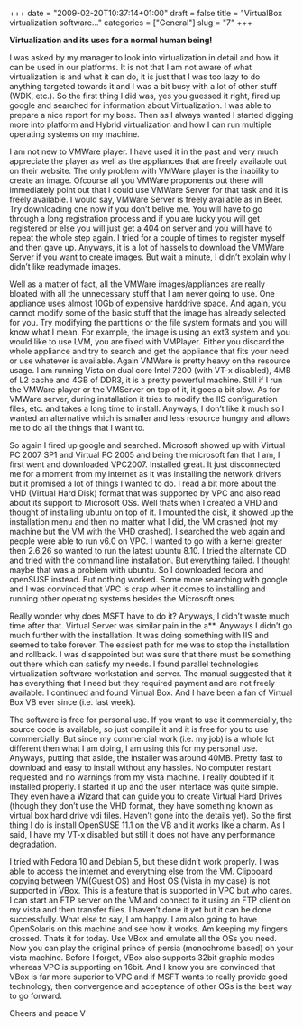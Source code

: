 +++
date = "2009-02-20T10:37:14+01:00"
draft = false
title = "VirtualBox virtualization software…"
categories = ["General"]
slug = "7"
+++

<p><strong>Virtualization and its uses for a normal human being!</strong></p>
	<p>I was asked by my manager to look into virtualization in detail and how it can be used in our platforms. It is not that I am not aware of what virtualization is and what it can do, it is just that I was too lazy to do anything targeted towards it and I was a bit busy with a lot of other stuff (WDK, etc.). So the first thing I did was, yes you guessed it right, fired up google and searched for information about Virtualization. I was able to prepare a nice report for my boss. Then as I always wanted I started digging more into platform and Hybrid virtualization and how I can run multiple operating systems on my machine.</p>
	<p>I am not new to VMWare player. I have used it in the past and very much appreciate the player as well as the appliances that are freely available out on their website. The only problem with VMWare player is the inability to create an image. Ofcourse all you VMWare proponents out there will immediately point out that I could use VMWare Server for that task and it is freely available. I would say, VMWare Server is freely available as in Beer. Try downloading one now if you don&#8217;t belive me. You will have to go through a long registration process and if you are lucky you will get registered or else you will just get a 404 on server and you will have to repeat the whole step again. I tried for a couple of times to register myself and then gave up. Anyways, it is a lot of hassels to download the VMWare Server if you want to create images. But wait a minute, I didn&#8217;t explain why I didn&#8217;t like readymade images.</p>
	<p>Well as a matter of fact, all the VMWare images/appliances are really bloated with all the unnecessary stuff that I am never going to use. One appliance uses almost 10Gb of expensive harddrive space. And again, you cannot modify some of the basic stuff that the image has already selected for you. Try modifying the partitions or the file system formats and you will know what I mean. For example, the image is using an ext3 system and you would like to use LVM, you are fixed with VMPlayer. Either you discard the whole appliance and try to search and get the appliance that fits your need or use whatever is available. Again VMWare is pretty heavy on the resource usage. I am running Vista on dual core Intel 7200 (with VT-x disabled), 4MB of L2 cache and 4GB of DDR3, it is a pretty powerful machine. Still if I run the VMWare player or the VMServer on top of it, it goes a bit slow. As for VMWare server, during installation it tries to modify the IIS configuration files, etc. and takes a long time to install. Anyways, I don&#8217;t like it much so I wanted an alternative which is smaller and less resource hungry and allows me to do all the things that I want to.</p>
	<p>So again I fired up google and searched. Microsoft showed up with Virtual PC 2007 SP1 and Virtual PC 2005 and being the microsoft fan that I am, I first went and downloaded VPC2007. Installed great. It just disconnected me for a moment from my internet as it was installing the network drivers but it promised a lot of things I wanted to do. I read a bit more about the VHD (Virtual Hard Disk) format that was supported by VPC and also read about its support to Microsoft OSs. Well thats when I created a VHD and thought of installing ubuntu on top of it. I mounted the disk, it showed up the installation menu and then no matter what I did, the VM crashed (not my machine but the VM with the VHD crashed). I searched the web again and people were able to run v6.0 on VPC. I wanted to go with a kernel greater then 2.6.26 so wanted to run the latest ubuntu 8.10. I tried the alternate CD and tried with the command line installation. But everything failed. I thought maybe that was a problem with ubuntu. So I downloaded fedora and openSUSE instead. But nothing worked. Some more searching with google and I was convinced that VPC is crap when it comes to installing and running other operating systems besides the Microsoft ones.</p>
	<p>Really wonder why does MSFT have to do it? Anyways, I didn&#8217;t waste much time after that. Virtual Server was similar pain in the a**. Anyways I didn&#8217;t go much further with the installation. It was doing something with IIS and seemed to take forever. The easiest path for me was to stop the installation and rollback. I was disappointed but was sure that there must be something out there which can satisfy my needs. I found parallel technologies virtualization software workstation and server. The manual suggested that it has everything that I need but they required payment and are not freely available. I continued and found Virtual Box. And I have been a fan of Virtual Box VB ever since (i.e. last week).</p>
	<p>The software is free for personal use. If you want to use it commercially, the source code is available, so just compile it and it is free for you to use commercially. But since my commercial work (i.e. my job) is a whole lot different then what I am doing, I am using this for my personal use. Anyways, putting that aside, the installer was around 40MB. Pretty fast to download and easy to install without any hassles. No computer restart requested and no warnings from my vista machine. I really doubted if it installed properly. I started it up and the user interface was quite simple. They even have a Wizard that can guide you to create Virtual Hard Drives (though they don&#8217;t use the VHD format, they have something known as virtual box hard drive vdi files. Haven&#8217;t gone into the details yet). So the first thing I do is install OpenSUSE 11.1 on the VB and it works like a charm. As I said, I have my VT-x disabled but still it does not have any performance degradation.</p>
	<p>I tried with Fedora 10 and Debian 5, but these didn&#8217;t work properly. I was able to access the internet and everything else from the VM. Clipboard copying between VM(Guest OS) and Host OS (Vista in my case) is not supported in VBox. This is a feature that is supported in VPC but who cares. I can start an FTP server on the VM and connect to it using an FTP client on my vista and then transfer files. I haven&#8217;t done it yet but it can be done successfully. What else to say, I am happy. I am also going to have OpenSolaris on this machine and see how it works. Am keeping my fingers crossed. Thats it for today. Use VBox and emulate all the OSs you need. Now you can play the original prince of persia (monochrome based) on your vista machine. Before I forget, VBox also supports 32bit graphic modes whereas VPC is supporting on 16bit. And I know you are convinced that VBox is far more superior to VPC and if MSFT wants to really provide good technology, then convergence and acceptance of other OSs is the best way to go forward.</p>
	<p>Cheers and peace V </p>
